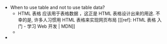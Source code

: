 - When to use table and not to use table data?
	- HTML 表格 应该用于表格数据 ，这正是 HTML 表格设计出来的用途. 不幸的是, 许多人习惯用 HTML 表格来实现网页布局 [[[ref]: HTML 表格 入门 - 学习 Web 开发 | MDN]]
	-
-